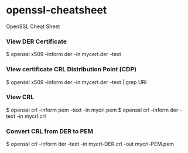 # openssl-cheatsheet
OpenSSL Cheat Sheet



### View DER Certificate
$ openssl x509 -inform der -in mycert.der -text 

### View certificate CRL Distribution Point (CDP)
$ openssl x509 -inform der -in mycert.der -text | grep URI 

### View CRL
$ openssl crl -inform pem -text -in mycrl.pem 
$ openssl crl -inform der -text -in mycrl.crl 

### Convert CRL from DER to PEM
$ openssl crl -inform der -text -in mycrl-DER.crl -out mycrl-PEM.pem



